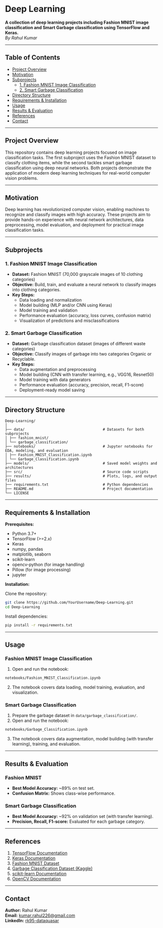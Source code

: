# Deep Learning

**A collection of deep learning projects including Fashion MNIST image classification and Smart Garbage classification using TensorFlow and Keras.**  
*By Rahul Kumar*

---

## Table of Contents

- [Project Overview](#project-overview)
- [Motivation](#motivation)
- [Subprojects](#subprojects)
  - [1. Fashion MNIST Image Classification](#1-fashion-mnist-image-classification)
  - [2. Smart Garbage Classification](#2-smart-garbage-classification)
- [Directory Structure](#directory-structure)
- [Requirements & Installation](#requirements--installation)
- [Usage](#usage)
- [Results & Evaluation](#results--evaluation)
- [References](#references)
- [Contact](#contact)

---

## Project Overview

This repository contains deep learning projects focused on image classification tasks. The first subproject uses the Fashion MNIST dataset to classify clothing items, while the second tackles smart garbage classification using deep neural networks. Both projects demonstrate the application of modern deep learning techniques for real-world computer vision problems.

---

## Motivation

Deep learning has revolutionized computer vision, enabling machines to recognize and classify images with high accuracy. These projects aim to provide hands-on experience with neural network architectures, data preprocessing, model evaluation, and deployment for practical image classification tasks.

---

## Subprojects

### 1. Fashion MNIST Image Classification

- **Dataset:** Fashion MNIST (70,000 grayscale images of 10 clothing categories)
- **Objective:** Build, train, and evaluate a neural network to classify images into clothing categories.
- **Key Steps:**
  - Data loading and normalization
  - Model building (MLP and/or CNN using Keras)
  - Model training and validation
  - Performance evaluation (accuracy, loss curves, confusion matrix)
  - Visualization of predictions and misclassifications

### 2. Smart Garbage Classification

- **Dataset:** Garbage classification dataset (images of different waste categories)
- **Objective:** Classify images of garbage into two categories Organic or Recyclable.
- **Key Steps:**
  - Data augmentation and preprocessing
  - Model building (CNN with transfer learning, e.g., VGG16, Resnet50)
  - Model training with data generators
  - Performance evaluation (accuracy, precision, recall, F1-score)
  - Deployment-ready model saving

---

## Directory Structure

```
Deep-Learning/
│
├── data/                                    # Datasets for both subprojects
│ ├── fashion_mnist/
│ └── garbage_classification/
├── notebooks/                               # Jupyter notebooks for EDA, modeling, and evaluation
│ ├── Fashion_MNIST_Classification.ipynb
│ └── Garbage_Classification.ipynb
├── models/                                  # Saved model weights and architectures
├── src/                                     # Source code scripts
├── results/                                 # Plots, logs, and output files
├── requirements.txt                         # Python dependencies
├── README.md                                # Project documentation
└── LICENSE
```

---

## Requirements & Installation

**Prerequisites:**
- Python 3.7+
- TensorFlow (>=2.x)
- Keras
- numpy, pandas
- matplotlib, seaborn
- scikit-learn
- opencv-python (for image handling)
- Pillow (for image processing)
- jupyter

**Installation:**

Clone the repository:
```bash
git clone https://github.com/YourUsername/Deep-Learning.git
cd Deep-Learning
```

Install dependencies:
```bash
pip install -r requirements.txt
```

---

## Usage

### Fashion MNIST Image Classification

1. Open and run the notebook:
```bash
notebooks/Fashion_MNIST_Classification.ipynb
```
2. The notebook covers data loading, model training, evaluation, and visualization.

### Smart Garbage Classification

1. Prepare the garbage dataset in `data/garbage_classification/`.
2. Open and run the notebook:
```bash
notebooks/Garbage_Classification.ipynb
```
3. The notebook covers data augmentation, model building (with transfer learning), training, and evaluation.

---

## Results & Evaluation

### Fashion MNIST

- **Best Model Accuracy:** ~89% on test set.
- **Confusion Matrix:** Shows class-wise performance.

### Smart Garbage Classification

- **Best Model Accuracy:** ~92% on validation set (with transfer learning).
- **Precision, Recall, F1-score:** Evaluated for each garbage category.

---

## References

1. [TensorFlow Documentation](https://www.tensorflow.org/api_docs)
2. [Keras Documentation](https://keras.io/)
3. [Fashion MNIST Dataset](https://github.com/zalandoresearch/fashion-mnist)
4. [Garbage Classification Dataset (Kaggle)](https://www.kaggle.com/datasets/asdasdasasdas/garbage-classification)
5. [scikit-learn Documentation](https://scikit-learn.org/)
6. [OpenCV Documentation](https://docs.opencv.org/)

---

## Contact

**Author:** Rahul Kumar  
**Email:** kumar.rahul226@gmail.com  
**LinkedIn:** [rk95-dataquasar](https://www.linkedin.com/in/rk95-dataquasar/)
